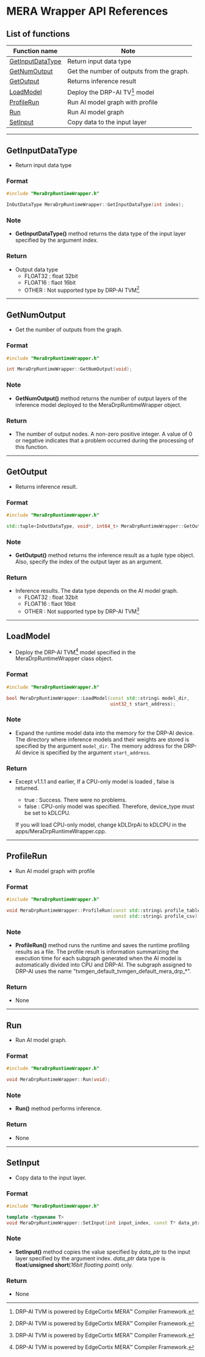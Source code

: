 
# MERA Wrapper API References

## List of functions

| Function name                                    | Note                                                        |
| ----------------------------------------- | ----------------------------------------------------------- |
| [GetInputDataType](#getinputdatatype) | Return input data type                                    |
| [GetNumOutput](#getnumoutput)         | Get the number of outputs from the graph.                   |
| [GetOutput](#getoutput)               | Returns inference result                                        |
| [LoadModel](#loadmodel)               | Deploy the DRP-AI TV[^1] model       |
| [ProfileRun](#profilerun)             | Run AI model graph with profile                                  |
| [Run](#run)                           |Run AI model graph                                                   |
| [SetInput](#setinput)                 | Copy data to the input layer                                |

----
## GetInputDataType
 - Return input data type
### Format
```c++
#include "MeraDrpRuntimeWrapper.h"

InOutDataType MeraDrpRuntimeWrapper::GetInputDataType(int index);
```
### Note
 - **GetInputDataType()** method returns the data type of the input layer specified by the argument index.
### Return   
 - Output data type
   - FLOAT32 : float 32bit
   - FLOAT16 : flaot 16bit 
   - OTHER : Not supported type by DRP-AI TVM[^1]


----
## GetNumOutput
 - Get the number of outputs from the graph.

### Format
```c++
#include "MeraDrpRuntimeWrapper.h"

int MeraDrpRuntimeWrapper::GetNumOutput(void);
```
### Note
 - **GetNumOutput()** method returns the number of output layers of the inference model deployed to the MeraDrpRuntimeWrapper object.

### Return
 - The number of output nodes. A non-zero positive integer. A value of 0 or negative indicates that a problem occurred during the processing of this function.

----
## GetOutput
 - Returns inference result.

### Format
```c++
#include "MeraDrpRuntimeWrapper.h"

std::tuple<InOutDataType, void*, int64_t> MeraDrpRuntimeWrapper::GetOutput(int index);
```
### Note
 - **GetOutput()**  method returns the inference result as a tuple type object. Also, specify the index of the output layer as an argument.

### Return   
 - Inference results. The data type depends on the AI model graph.
   - FLOAT32 : float 32bit
   - FLOAT16 : flaot 16bit 
   - OTHER : Not supported type by DRP-AI TVM[^1]

----
## LoadModel
 - Deploy the DRP-AI TVM[^1] model specified in the MeraDrpRuntimeWrapper class object.

### Format
```c++
#include "MeraDrpRuntimeWrapper.h"

bool MeraDrpRuntimeWrapper::LoadModel(const std::string& model_dir, 
                                      uint32_t start_address);
```
### Note

- Expand the runtime model data into the memory for the DRP-AI device. The directory where inference models and their weights are stored is specified by the argument `model_dir`. The memory address for the DRP-AI device is specified by the argument `start_address`.

### Return

- Except v1.1.1 and earlier, If a CPU-only model is loaded , false is returned.
  - true : Success. There were no problems.
  - false : CPU-only model was specified. Therefore, device_type must be set to kDLCPU.

   If you will load CPU-only model, change kDLDrpAi to kDLCPU in the apps/MeraDrpRuntimeWrapper.cpp.

----
## ProfileRun
 - Run AI model graph with profile 

### Format
```c++
#include "MeraDrpRuntimeWrapper.h"

void MeraDrpRuntimeWrapper::ProfileRun(const std::string& profile_table, 
                                       const std::string& profile_csv);
```
### Note
- **ProfileRun()** method runs the runtime and saves the runtime profiling results as a file. The profile result is information summarizing the execution time for each subgraph generated when the AI model is automatically divided into CPU and DRP-AI. The subgraph assigned to DRP-AI uses the name "tvmgen_default_tvmgen_default_mera_drp_*".
### Return   
- None

----
## Run
 - Run AI model graph.

### Format
```c++
#include "MeraDrpRuntimeWrapper.h"

void MeraDrpRuntimeWrapper::Run(void);
```
### Note
 - **Run()** method performs inference. 
### Return   
 - None

----
## SetInput
 - Copy data to the input layer.

### Format
```c++
#include "MeraDrpRuntimeWrapper.h"

template <typename T>
void MeraDrpRuntimeWrapper::SetInput(int input_index, const T* data_ptr);
```
### Note
 - **SetInput()** method copies the value specified by *data_ptr* to the input layer specified by the argument index. *data_ptr* data type is **float**/**unsigned short**(*16bit floating point*) only.

### Return   
 - None

[^1]: DRP-AI TVM is powered by EdgeCortix MERA™ Compiler Framework.
